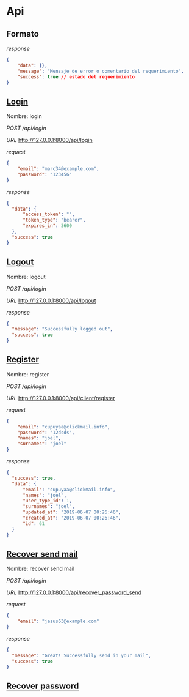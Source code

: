 <!-- # tutor_desktop


### Cómo usar Comuni.png
[create an anchor](#login)


### Cómo usar Comuni (mobile).

## Dashboard (tutor) - Desktop.png
 -->

# Api


## Formato

_response_

```json
{
    "data": {},
    "message": "Mensaje de error o comentario del requerimiento",
    "success": true // estado del requerimiento
}
```

## [Login](#login)

Nombre: login 

_POST /api/login_ 

_URL_ http://127.0.0.1:8000/api/login

_request_

```json
{
	"email": "marc34@example.com",
	"password": "123456"
}
```

_response_

```json
{
  "data": {
      "access_token": "",
      "token_type": "bearer",
      "expires_in": 3600
  },
  "success": true
}
```

## [Logout](#logout)

Nombre: logout 

_POST /api/login_ 

_URL_ http://127.0.0.1:8000/api/logout


_response_

```json
{
  "message": "Successfully logged out",
  "success": true
}
```


## [Register](#register)

Nombre: register 

_POST /api/login_ 

_URL_ http://127.0.0.1:8000/api/client/register

_request_

```json
{
	"email": "cupuyaa@clickmail.info",
	"password": "12dsds",
	"names": "joel",
	"surnames": "joel"
}
```

_response_

```json
{
  "success": true,
  "data": {
      "email": "cupuyaa@clickmail.info",
      "names": "joel",
      "user_type_id": 1,
      "surnames": "joel",
      "updated_at": "2019-06-07 00:26:46",
      "created_at": "2019-06-07 00:26:46",
      "id": 61
  }
}
```

## [Recover send mail](#recover-send-mail)

Nombre: recover send mail 

_POST /api/login_ 

_URL_ http://127.0.0.1:8000/api/recover_password_send

_request_

```json
{
	"email": "jesus63@example.com"
}
```

_response_

```json
{
  "message": "Great! Successfully send in your mail",
  "success": true
}
```


## [Recover password](#recover-password)
